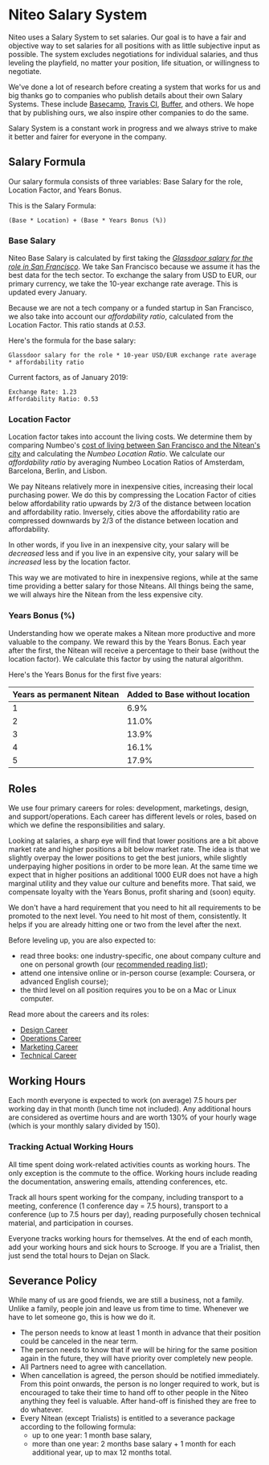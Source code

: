 # Niteo Salary System

Niteo uses a Salary System to set salaries. Our goal is to have a fair and objective way to set salaries for all positions with as little subjective input as possible. The system excludes negotiations for individual salaries, and thus leveling the playfield, no matter your position, life situation, or willingness to negotiate. 

We've done a lot of research before creating a system that works for us and big thanks go to companies who publish details about their own Salary Systems. These include [Basecamp](https://m.signalvnoise.com/how-we-pay-people-at-basecamp/), [Travis CI](https://www.youtube.com/watch?v=N8u9H6JDAzo), [Buffer](https://buffer.com/salary/data-scientist-2/average/), and others. We hope that by publishing ours, we also inspire other companies to do the same.

Salary System is a constant work in progress and we always strive to make it better and fairer for everyone in the company.

## Salary Formula

Our salary formula consists of three variables: Base Salary for the role, Location Factor, and Years Bonus. 

This is the Salary Formula:

```
(Base * Location) + (Base * Years Bonus (%))
```

### Base Salary

Niteo Base Salary is calculated by first taking the [*Glassdoor salary for the role in San Francisco*](https://www.glassdoor.com/Salaries/san-francisco-software-engineer-salary-SRCH_IL.0,13_IM759_KO14,31.htm). We take San Francisco because we assume it has the best data for the tech sector. To exchange the salary from USD to EUR, our primary currency, we take the 10-year exchange rate average. This is updated every January. 

Because we are not a tech company or a funded startup in San Francisco, we also take into account our *affordability ratio*, calculated from the Location Factor. This ratio stands at _0.53_.

Here's the formula for the base salary:

```
Glassdoor salary for the role * 10-year USD/EUR exchange rate average * affordability ratio 
```

Current factors, as of January 2019:

```
Exchange Rate: 1.23
Affordability Ratio: 0.53
```

### Location Factor

Location factor takes into account the living costs. We determine them by comparing Numbeo's [cost of living between San Francisco and the Nitean's city](https://www.numbeo.com/cost-of-living/compare_cities.jsp?country1=United+States&city1=San+Francisco%2C+CA&country2=Germany&city2=Berlin) and calculating the *Numbeo Location Ratio*. We calculate our *affordability ratio* by averaging Numbeo Location Ratios of Amsterdam, Barcelona, Berlin, and Lisbon.

We pay Niteans relatively more in inexpensive cities, increasing their local purchasing power. We do this by compressing the Location Factor of cities below affordability ratio upwards by 2/3 of the distance between location and affordability ratio. Inversely, cities above the affordability ratio are compressed downwards by 2/3 of the distance between location and affordability.

In other words, if you live in an inexpensive city, your salary will be _decreased_ less and if you live in an expensive city, your salary will be _increased_ less by the location factor. 

This way we are motivated to hire in inexpensive regions, while at the same time providing a better salary for those Niteans. All things being the same, we will always hire the Nitean from the less expensive city.


### Years Bonus (%)

Understanding how we operate makes a Nitean more productive and more valuable to the company. We reward this by the Years Bonus. Each year after the first, the Nitean will receive a percentage to their base (without the location factor). We calculate this factor by using the natural algorithm.

Here's the Years Bonus for the first five years:

| Years as permanent Nitean | Added to Base without location |
|---------------------------|--------------------------------|
| 1                         | 6.9%                           |
| 2                         | 11.0%                          |
| 3                         | 13.9%                          |
| 4                         | 16.1%                          |
| 5                         | 17.9%                          |


## Roles

We use four primary careers for roles: development, marketings, design, and support/operations. Each career has different levels or roles, based on which we define the responsibilities and salary.

Looking at salaries, a sharp eye will find that lower positions are a bit above market rate and higher positions a bit below market rate. The idea is that we slightly overpay the lower positions to get the best juniors, while slightly underpaying higher positions in order to be more lean. At the same time we expect that in higher positions an additional 1000 EUR does not have a high marginal utility and they value our culture and benefits more. That said, we compensate loyalty with the Years Bonus, profit sharing and (soon) equity. 

We don't have a hard requirement that you need to hit all requirements to be promoted to the next level. You need to hit most of them, consistently. It helps if you are already hitting one or two from the level after the next.

Before leveling up, you are also expected to:
* read three books: one industry-specific, one about company culture and one on personal growth (our [recommended reading list](#));
* attend one intensive online or in-person course (example: Coursera, or advanced English course);
* the third level on all position requires you to be on a Mac or Linux computer.

Read more about the careers and its roles:

* [Design Career](#)
* [Operations Career](#)
* [Marketing Career](#)
* [Technical Career](#)

## Working Hours

Each month everyone is expected to work (on average) 7.5 hours per working day in that month (lunch time not included). Any additional hours are considered as overtime hours and are worth 130% of your hourly wage (which is your monthly salary divided by 150).


### Tracking Actual Working Hours

All time spent doing work-related activities counts as working hours. The only exception is the commute to the office. Working hours include reading the documentation, answering emails, attending conferences, etc.

Track all hours spent working for the company, including transport to a meeting, conference (1 conference day = 7.5 hours),  transport to a conference (up to 7.5 hours per day), reading purposefully chosen technical material, and participation in courses.

Everyone tracks working hours for themselves. At the end of each month, add your working hours and sick hours to Scrooge. If you are a Trialist, then just send the total hours to Dejan on Slack. 

## Severance Policy

While many of us are good friends, we are still a business, not a family. Unlike a family, people join and leave us from time to time. Whenever we have to let someone go, this is how we do it.

* The person needs to know at least 1 month in advance that their position could be canceled in the near term.
* The person needs to know that if we will be hiring for the same position again in the future, they will have priority over completely new people.
* All Partners need to agree with cancellation.
* When cancellation is agreed, the person should be notified immediately. From this point onwards, the person is no longer required to work, but is encouraged to take their time to hand off to other people in the Niteo anything they feel is valuable. After hand-off is finished they are free to do whatever.
* Every Nitean (except Trialists) is entitled to a severance package according to the following formula:
  * up to one year: 1 month base salary,
  * more than one year: 2 months base salary + 1 month for each additional year, up to max 12 months total.
